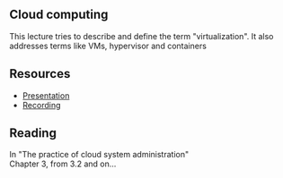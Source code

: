 ## Cloud computing
This lecture tries to describe and define the term "virtualization". It also addresses terms like VMs, hypervisor and containers

## Resources
* [Presentation](https://gitcdn.link/repo/1dv032/syllabus/master/lectures/03_virtualization/index.html)
* [Recording](https://youtu.be/6tryS__h138?t=879) 

## Reading
In "The practice of cloud system administration"<br>
Chapter 3, from 3.2 and on...